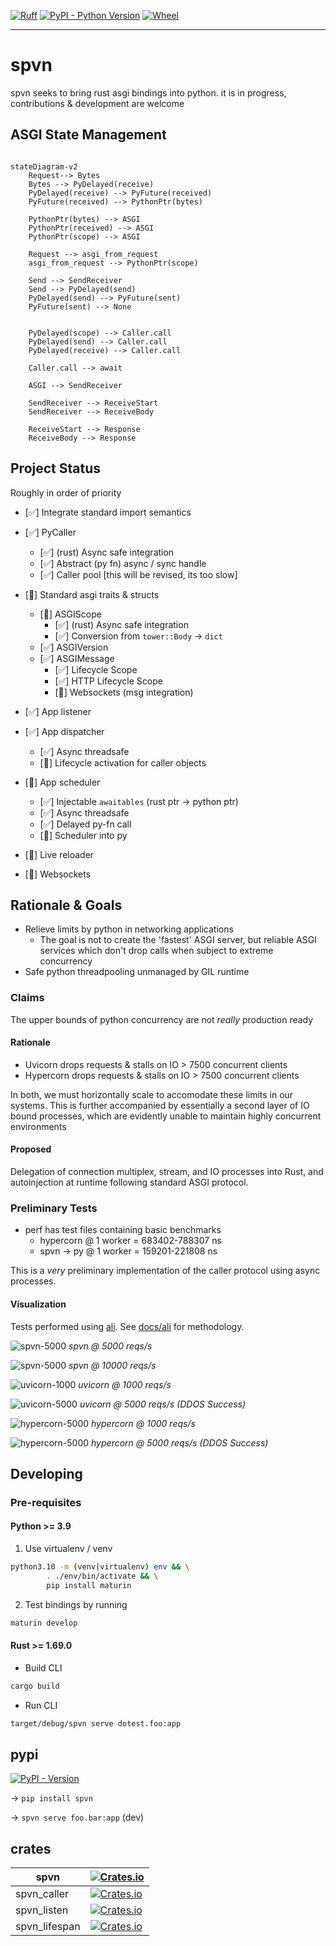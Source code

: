 [![Ruff](https://img.shields.io/endpoint?url=https://raw.githubusercontent.com/charliermarsh/ruff/main/assets/badge/v2.json)](https://github.com/charliermarsh/ruff)
[![PyPI - Python Version](https://img.shields.io/pypi/pyversions/spvn.svg?style=flat-square)](https://pypi.org/project/spvn)
[![Wheel](https://img.shields.io/pypi/wheel/spvn?style=flat-square)](https://pypi.org/project/spvn)

---

# spvn

spvn seeks to bring rust asgi bindings into python. it is in progress, contributions & development are welcome

## ASGI State Management

```mermaid

stateDiagram-v2
    Request--> Bytes
    Bytes --> PyDelayed(receive)
    PyDelayed(receive) --> PyFuture(received)
    PyFuture(received) --> PythonPtr(bytes)

    PythonPtr(bytes) --> ASGI
    PythonPtr(received) --> ASGI
    PythonPtr(scope) --> ASGI

    Request --> asgi_from_request
    asgi_from_request --> PythonPtr(scope)

    Send --> SendReceiver
    Send --> PyDelayed(send)
    PyDelayed(send) --> PyFuture(sent)
    PyFuture(sent) --> None


    PyDelayed(scope) --> Caller.call
    PyDelayed(send) --> Caller.call
    PyDelayed(receive) --> Caller.call

    Caller.call --> await

    ASGI --> SendReceiver

    SendReceiver --> ReceiveStart
    SendReceiver --> ReceiveBody

    ReceiveStart --> Response
    ReceiveBody --> Response

```

## Project Status

Roughly in order of priority

- [✅] Integrate standard import semantics

- [✅] PyCaller
  - [✅] (rust) Async safe integration
  - [✅] Abstract (py fn) async / sync handle
  - [✅] Caller pool [this will be revised, its too slow]
- [🚧] Standard asgi traits & structs
  - [🚧] ASGIScope
    - [✅] (rust) Async safe integration
    - [✅] Conversion from `tower::Body` -> `dict`
  - [✅] ASGIVersion
  - [✅] ASGIMessage
    - [✅] Lifecycle Scope
    - [✅] HTTP Lifecycle Scope
    - [🚧] Websockets (msg integration)
- [✅] App listener
- [✅] App dispatcher
  - [✅] Async threadsafe
  - [🚧] Lifecycle activation for caller objects
- [🚧] App scheduler

  - [✅] Injectable `awaitables` (rust ptr -> python ptr)
  - [✅] Async threadsafe
  - [✅] Delayed py-fn call
  - [🚧] Scheduler into py

- [🚧] Live reloader
- [🚧] Websockets

## Rationale & Goals

- Relieve limits by python in networking applications
  - The goal is not to create the 'fastest' ASGI server, but reliable ASGI services which don't drop calls when subject to extreme concurrency
- Safe python threadpooling unmanaged by GIL runtime

### Claims

The upper bounds of python concurrency are not <i>really</i> production ready

#### Rationale

- Uvicorn drops requests & stalls on IO > 7500 concurrent clients
- Hypercorn drops requests & stalls on IO > 7500 concurrent clients

In both, we must horizontally scale to accomodate these limits in our systems. This is further accompanied by essentially a second layer of IO bound processes, which are evidently unable to maintain highly concurrent environments

#### Proposed

Delegation of connection multiplex, stream, and IO processes into Rust, and autoinjection at runtime following standard ASGI protocol.

### Preliminary Tests

- perf has test files containing basic benchmarks
  - hypercorn @ 1 worker = 683402-788307 ns
  - spvn -> py @ 1 worker = 159201-221808 ns

This is a <i>very</i> preliminary implementation of the caller protocol using async processes.

#### Visualization

Tests performed using [ali](https://github.com/nakabonne/ali). See [docs/ali](./docs/ali/README.md) for methodology.

![spvn-5000](./docs/ali/spvn-5000.png)
_spvn @ 5000 reqs/s_

![spvn-5000](./docs/ali/spvn-10000.png)
_spvn @ 10000 reqs/s_

![uvicorn-1000](./docs/ali/uvicorn-1000.png)
_uvicorn @ 1000 reqs/s_

![uvicorn-5000](./docs/ali/uvicorn-5000.png)
_uvicorn @ 5000 reqs/s (DDOS Success)_

![hypercorn-5000](./docs/ali/hypercorn-1000.png)
_hypercorn @ 1000 reqs/s_

![hypercorn-5000](./docs/ali/hypercorn-5000.png)
_hypercorn @ 5000 reqs/s (DDOS Success)_

## Developing

### Pre-requisites

#### Python >= 3.9

1. Use virtualenv / venv

```bash
python3.10 -m (venv|virtualenv) env && \
        . ./env/bin/activate && \
        pip install maturin
```

2. Test bindings by running

```bash
maturin develop
```

#### Rust >= 1.69.0

- Build CLI

```bash
cargo build
```

- Run CLI

```bash
target/debug/spvn serve dotest.foo:app
```

## pypi

[![PyPI - Version](https://img.shields.io/pypi/v/spvn.svg?style=flat-square)](https://pypi.org/project/spvn)

-> `pip install spvn`

-> `spvn serve foo.bar:app` (dev)

## crates

| spvn          | [![Crates.io](https://img.shields.io/crates/v/spvn.svg?style=flat-square)](https://crates.io/crates/spvn)                   |
| ------------- | --------------------------------------------------------------------------------------------------------------------------- |
| spvn_caller   | [![Crates.io](https://img.shields.io/crates/v/spvn_caller.svg?style=flat-square)](https://crates.io/crates/spvn_caller)     |
| spvn_listen   | [![Crates.io](https://img.shields.io/crates/v/spvn_listen.svg?style=flat-square)](https://crates.io/crates/spvn_listen)     |
| spvn_lifespan | [![Crates.io](https://img.shields.io/crates/v/spvn_lifespan.svg?style=flat-square)](https://crates.io/crates/spvn_lifespan) |
